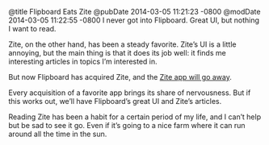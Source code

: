 @title Flipboard Eats Zite
@pubDate 2014-03-05 11:21:23 -0800
@modDate 2014-03-05 11:22:55 -0800
I never got into Flipboard. Great UI, but nothing I want to read.

Zite, on the other hand, has been a steady favorite. Zite’s UI is a little annoying, but the main thing is that it does its job well: it finds me interesting articles in topics I’m interested in.

But now Flipboard has acquired Zite, and the <a href="http://blog.zite.com/2014/03/05/zite-is-flipping-out/">Zite app will go away</a>.

Every acquisition of a favorite app brings its share of nervousness. But if this works out, we’ll have Flipboard’s great UI and Zite’s articles.

Reading Zite has been a habit for a certain period of my life, and I can’t help but be sad to see it go. Even if it’s going to a nice farm where it can run around all the time in the sun.
